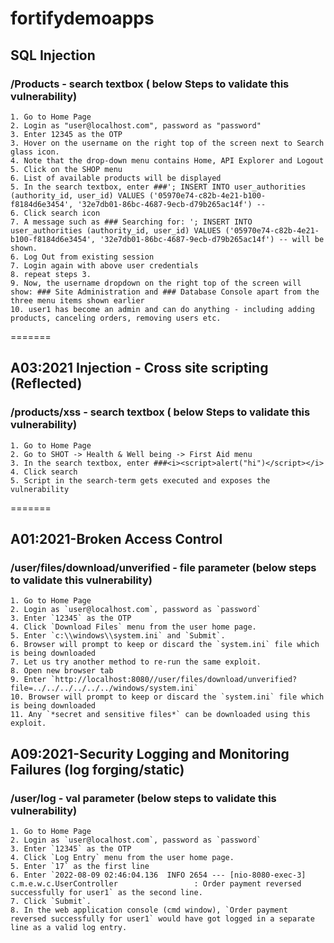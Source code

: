 # fortifydemoapps 

## SQL Injection

### /Products - search textbox ( below Steps to validate this vulnerability)
	1. Go to Home Page
    2. Login as "user@localhost.com", password as "password"
    3. Enter 12345 as the OTP 
	3. Hover on the username on the right top of the screen next to Search glass icon.
	4. Note that the drop-down menu contains Home, API Explorer and Logout
	5. Click on the SHOP menu
	6. List of available products will be displayed
	5. In the search textbox, enter ###'; INSERT INTO user_authorities (authority_id, user_id) VALUES ('05970e74-c82b-4e21-b100-f8184d6e3454', '32e7db01-86bc-4687-9ecb-d79b265ac14f') --
	6. Click search icon 
    7. A message such as ### Searching for: '; INSERT INTO user_authorities (authority_id, user_id) VALUES ('05970e74-c82b-4e21-b100-f8184d6e3454', '32e7db01-86bc-4687-9ecb-d79b265ac14f') -- will be shown.
    6. Log Out from existing session
    7. Login again with above user credentials
    8. repeat steps 3.
    9. Now, the username dropdown on the right top of the screen will show: ### Site Administration and ### Database Console apart from the three menu items shown earlier
    10. user1 has become an admin and can do anything - including adding products, canceling orders, removing users etc.  
=======
## A03:2021 Injection - Cross site scripting (Reflected)

### /products/xss - search textbox ( below Steps to validate this vulnerability)
	1. Go to Home Page
    2. Go to SHOT -> Health & Well being -> First Aid menu
	3. In the search textbox, enter ###<i><script>alert("hi")</script></i>
	4. Click search
	5. Script in the search-term gets executed and exposes the vulnerability
=======

## A01:2021-Broken Access Control
### /user/files/download/unverified - file parameter (below steps to validate this vulnerability)
	1. Go to Home Page
    2. Login as `user@localhost.com`, password as `password`
    3. Enter `12345` as the OTP 
	4. Click `Download Files` menu from the user home page.
	5. Enter `c:\\windows\\system.ini` and `Submit`.
	6. Browser will prompt to keep or discard the `system.ini` file which is being downloaded
	7. Let us try another method to re-run the same exploit.
	8. Open new browser tab
	9. Enter `http://localhost:8080//user/files/download/unverified?file=../../../../../../windows/system.ini`
	10. Browser will prompt to keep or discard the `system.ini` file which is being downloaded
	11. Any `*secret and sensitive files*` can be downloaded using this exploit.

## A09:2021-Security Logging and Monitoring Failures (log forging/static) 
### /user/log - val parameter (below steps to validate this vulnerability)
	1. Go to Home Page
    2. Login as `user@localhost.com`, password as `password`
    3. Enter `12345` as the OTP 
	4. Click `Log Entry` menu from the user home page.
	5. Enter `17` as the first line
	6. Enter `2022-08-09 02:46:04.136  INFO 2654 --- [nio-8080-exec-3] c.m.e.w.c.UserController                 : Order payment reversed successfully for user1` as the second line.
	7. Click `Submit`.
	8. In the web application console (cmd window), `Order payment reversed successfully for user1` would have got logged in a separate line as a valid log entry.  

